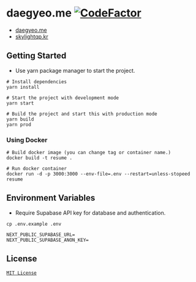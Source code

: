 # daegyeo.me [![CodeFactor](https://www.codefactor.io/repository/github/skylightqp/daegyeo.me/badge)](https://www.codefactor.io/repository/github/skylightqp/daegyeo.me)

- [daegyeo.me](https://daegyeo.me/)
- [skylightqp.kr](https://skylightqp.kr/)

## Getting Started

- Use yarn package manager to start the project.

```shell
# Install dependencies
yarn install

# Start the project with development mode
yarn start

# Build the project and start this with production mode
yarn build
yarn prod
```  

### Using Docker
```shell
# Build docker image (you can change tag or container name.)
docker build -t resume .

# Run docker container
docker run -d -p 3000:3000 --env-file=.env --restart=unless-stopeed resume
```

## Environment Variables

- Require Supabase API key for database and authentication.

```shell
cp .env.example .env
```

```
NEXT_PUBLIC_SUPABASE_URL=
NEXT_PUBLIC_SUPABASE_ANON_KEY=
```

## License
[`MIT License`](https://github.com/SkyLightQP/daegyeo.me/blob/main/LICENSE)
